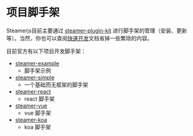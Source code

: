# 项目脚手架

Steamerjs目前主要通过 [steamer-plugin-kit](/docs/plugins/Steamer-Plugin-Kit.html) 进行脚手架的管理（安装、更新等）。当然，你也可以查阅[快速开发](/docs/projectkits/How-To-Start.html)文档省掉一些繁琐的内容。

目前官方有以下项目开发脚手架：

* [steamer-example](https://github.com/steamerjs/steamer-example)
	- 脚手架示例
* [steamer-simple](https://github.com/steamerjs/steamer-simple)
	- 一个基础而无框架的脚手架
* [steamer-react](https://github.com/steamerjs/steamer-react) 
	- react 脚手架
* [steamer-vue](https://github.com/steamerjs/steamer-vue)
	- vue 脚手架
* [steamer-koa](https://github.com/steamerjs/steamer-koa)
	- koa 脚手架
